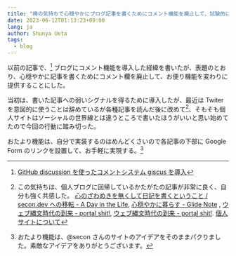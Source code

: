 ```yaml
---
title: "禅の気持ちで心穏やかにブログ記事を書くためにコメント機能を廃止して、試験的におたより機能を開始してみる"
date: 2023-06-12T01:13:23+09:00
lang: ja
author: Shunya Ueta
tags:
  - blog
---
```


以前の記事で、[^comment] ブログにコメント機能を導入した経緯を書いたが、表題のとおり、心穏やかに記事を書くためにコメント欄を廃止して、お便り機能を変わりに提供することにした。

当初は、書いた記事への弱いシグナルを得るために導入したが、最近は Twiter を意図的に使うことは辞めているが各種記事を読んだ後に改めて[^zen]、そもそも個人サイトはソーシャルの世界線とは違うところで書いたほうがいいと思い始めてたので今回の行動に踏み切った。

おたより機能は、自分で実装するのはめんどくさいので各記事の下部に Google Form のリンクを設置して、お手軽に実現する。[^copy]

[^comment]: [GitHub discussion を使ったコメントシステム giscus を導入](/posts/2022-01-19/)
[^zen]: この気持ちは、個人ブログに回帰しているかたがたの記事が非常に良く、自分も強く共感した。 [心のざわめきを無くして日記を書くということ / secon\.dev への移転 \- A Day in the Life](https://secon.dev/entry/2020/09/03/172016/), [心穏やかに暮らす \- Glide Note](https://glidenote.com/posts/2020/12/29/) , [ウェブ縄文時代の到来 \- portal shit\!](https://portalshit.net/2020/09/04/the-internet-jomon-period), [ウェブ縄文時代の到来 \- portal shit\!](https://portalshit.net/2020/09/04/the-internet-jomon-period). [個人サイトについて](https://r7kamura.com/articles/2020-09-21-personal-website)
[^copy]: おたより機能は、@secon さんのサイトのアイデアをそのままパクりました。素敵なアイデアをありがとうございます。
